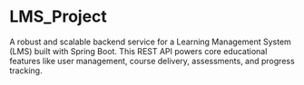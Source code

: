# LMS_Project
A robust and scalable backend service for a Learning Management System (LMS) built with Spring Boot. This REST API powers core educational features like user management, course delivery, assessments, and progress tracking.
